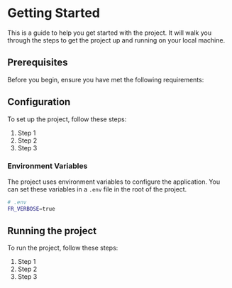 # Getting Started

This is a guide to help you get started with the project. It will walk you through the steps to get the project up and running on your local machine.

## Prerequisites

Before you begin, ensure you have met the following requirements:

## Configuration

To set up the project, follow these steps:

1. Step 1
2. Step 2
3. Step 3

### Environment Variables

The project uses environment variables to configure the application. You can set these variables in a `.env` file in the root of the project.

```sh
# .env
FR_VERBOSE=true
```


## Running the project

To run the project, follow these steps:

1. Step 1
2. Step 2
3. Step 3